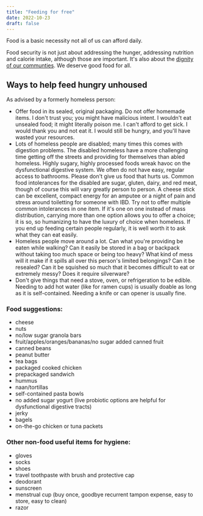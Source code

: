 ```yaml
---
title: "Feeding for free"
date: 2022-10-23
draft: false
---
```


Food is a basic necessity not all of us can afford daily.

Food security is not just about addressing the hunger,
addressing nutrition and calorie intake,
although those are important.
It's also about the [dignity of our communties](/mutual-aid).
We deserve good food for all.

## Ways to help feed hungry unhoused

As advised by a formerly homeless person:

- Offer food in its sealed, original packaging. Do not offer homemade
  items. I don't trust you; you might have malicious intent. I wouldn't
  eat unsealed food; it might literally poison me. I can't afford to get
  sick. I would thank you and not eat it. I would still be hungry, and
  you'll have wasted your resources.
- Lots of homeless people are disabled; many times this comes with
  digestion problems. The disabled homeless have a more challenging time
  getting off the streets and providing for themselves than abled
  homeless. Highly sugary, highly processed foods wreak havoc on the
  dysfunctional digestive system. We often do not have easy, regular
  access to bathrooms. Please don't give us food that hurts us. Common
  food intolerances for the disabled are sugar, gluten, dairy, and red
  meat, though of course this will vary greatly person to person. A
  cheese stick can be excellent, compact energy for an amputee or a
  night of pain and stress around toiletting for someone with IBD. Try
  not to offer multiple common intolerances in one item. If it's one on
  one instead of mass distribution, carrying more than one option allows
  you to offer a choice; it is so, so humanizing to have the luxury of
  choice when homeless. If you end up feeding certain people regularly,
  it is well worth it to ask what they can eat easily.
- Homeless people move around a lot. Can what you're providing be eaten
  while walking? Can it easily be stored in a bag or backpack without
  taking too much space or being too heavy? What kind of mess will it
  make if it spills all over this person's limited belongings? Can it be
  resealed? Can it be squished so much that it becomes difficult to eat
  or extremely messy? Does it require silverware?
- Don't give things that need a stove, oven, or refrigeration to be
  edible. Needing to add hot water (like for ramen cups) is usually
  doable as long as it is self-contained. Needing a knife or can opener
  is usually fine.

### Food suggestions:
- cheese
- nuts
- no/low sugar granola bars
- fruit/apples/oranges/bananas/no sugar added canned fruit
- canned beans
- peanut butter
- tea bags
- packaged cooked chicken
- prepackaged sandwich
- hummus
- naan/tortillas
- self-contained pasta bowls
- no added sugar yogurt (live probiotic options are helpful for
  dysfunctional digestive tracts)
- jerky
- bagels
- on-the-go chicken or tuna packets

### Other non-food useful items for hygiene:
- gloves
- socks
- shoes
- travel toothpaste with brush and protective cap
- deodorant
- sunscreen
- menstrual cup (buy once, goodbye recurrent tampon expense, easy to
  store, easy to clean)
- razor
